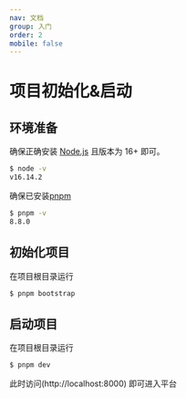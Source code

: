 ```yaml
---
nav: 文档
group: 入门
order: 2
mobile: false
---
```


# 项目初始化&启动

## 环境准备

确保正确安装 [Node.js](https://nodejs.org/en/) 且版本为 16+ 即可。

```bash
$ node -v
v16.14.2
```

确保已安装[pnpm](https://pnpm.io/installation#using-npm)

```bash
$ pnpm -v
8.8.0
```

## 初始化项目

在项目根目录运行

```bash
$ pnpm bootstrap
```

## 启动项目

在项目根目录运行

```bash
$ pnpm dev
```

此时访问(http://localhost:8000) 即可进入平台
